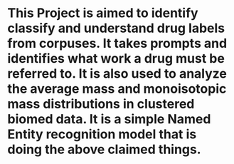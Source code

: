 # This Project is aimed to identify classify and understand drug labels from corpuses. It takes prompts and identifies what work a drug must be referred to. It is also used to analyze the average mass and monoisotopic mass distributions in clustered biomed data. It is a simple Named Entity recognition model that is doing the above claimed things.
